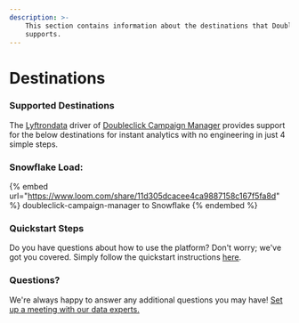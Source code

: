 ```yaml
---
description: >-
    This section contains information about the destinations that Doubleclick Campaign Manager
    supports.
---
```


# Destinations

### Supported Destinations

The [Lyftrondata](https://www.lyftrondata.com/) driver of [Doubleclick Campaign Manager](https://www.lyftrondata.com/integration/doubleclick-campaign-manager/) provides support for the below destinations for instant analytics with no engineering in just 4 simple steps.

### Snowflake Load:

{% embed url="https://www.loom.com/share/11d305dcacee4ca9887158c167f5fa8d" %}
doubleclick-campaign-manager to Snowflake
{% endembed %}

### Quickstart Steps

Do you have questions about how to use the platform? Don't worry; we've got you covered. Simply follow the quickstart instructions [here](../../../quickstart-steps.md).

### Questions? <a href="#questions" id="questions"></a>

We're always happy to answer any additional questions you may have! [Set up a meeting with our data experts.](https://www.lyftrondata.com/book-a-meeting/)
